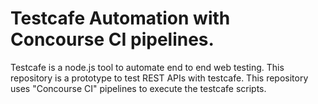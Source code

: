 # Testcafe Automation with Concourse CI pipelines. 

Testcafe is a node.js tool to automate end to end web testing. This repository is a prototype to test REST APIs with testcafe.
This repository uses "Concourse CI" pipelines to execute the testcafe scripts. 
